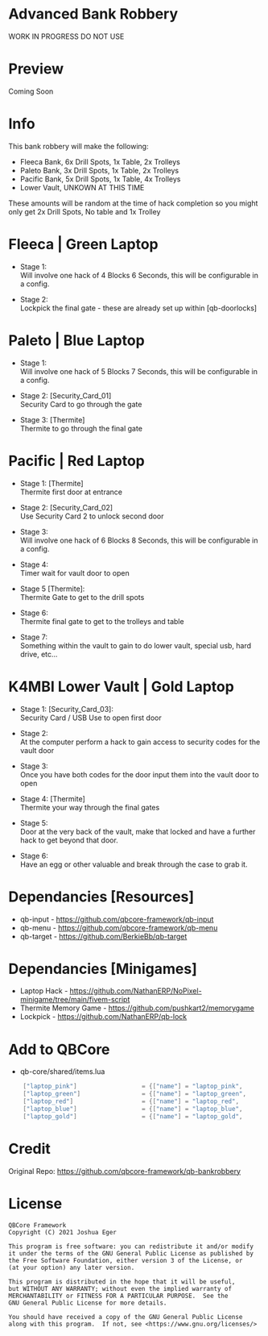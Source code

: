 # Advanced Bank Robbery 

WORK IN PROGRESS DO NOT USE  
  
# Preview

Coming Soon 
  
# Info  
This bank robbery will make the following:

* Fleeca Bank, 6x Drill Spots, 1x Table, 2x Trolleys  
* Paleto Bank, 3x Drill Spots, 1x Table, 2x Trolleys  
* Pacific Bank, 5x Drill Spots, 1x Table, 4x Trolleys  
* Lower Vault, UNKOWN AT THIS TIME  

These amounts will be random at the time of hack completion so you might only get 2x Drill Spots, No table and 1x Trolley  

# Fleeca | Green Laptop
* Stage 1:  
Will involve one hack of 4 Blocks 6 Seconds, this will be configurable in a config.  

* Stage 2:  
Lockpick the final gate - these are already set up within [qb-doorlocks]  

# Paleto | Blue Laptop 
* Stage 1:  
Will involve one hack of 5 Blocks 7 Seconds, this will be configurable in a config.  

* Stage 2: [Security_Card_01]  
Security Card to go through the gate  

* Stage 3: [Thermite]  
Thermite to go through the final gate  
  
# Pacific | Red Laptop 

* Stage 1: [Thermite]  
Thermite first door at entrance 

* Stage 2: [Security_Card_02]  
Use Security Card 2 to unlock second door  

* Stage 3:  
Will involve one hack of 6 Blocks 8 Seconds, this will be configurable in a config. 

* Stage 4:  
Timer wait for vault door to open  
* Stage 5 [Thermite]:  
Thermite Gate to get to the drill spots  

* Stage 6:  
Thermite final gate to get to the trolleys and table  

* Stage 7:  
Something within the vault to gain to do lower vault, special usb, hard drive, etc...  
  
# K4MBI Lower Vault | Gold Laptop  
* Stage 1: [Security_Card_03]:  
Security Card / USB Use to open first door  

* Stage 2:  
At the computer perform a hack to gain access to security codes for the vault door

* Stage 3:  
Once you have both codes for the door input them into the vault door to open  

* Stage 4: [Thermite]  
Thermite your way through the final gates  

* Stage 5:  
Door at the very back of the vault, make that locked and have a further hack to get beyond that door.

* Stage 6:  
Have an egg or other valuable and break through the case to grab it.  
  
# Dependancies [Resources]

* qb-input - https://github.com/qbcore-framework/qb-input
* qb-menu - https://github.com/qbcore-framework/qb-menu
* qb-target - https://github.com/BerkieBb/qb-target
 
# Dependancies [Minigames]  

* Laptop Hack - https://github.com/NathanERP/NoPixel-minigame/tree/main/fivem-script
* Thermite Memory Game - https://github.com/pushkart2/memorygame
* Lockpick - https://github.com/NathanERP/qb-lock

# Add to QBCore

- qb-core/shared/items.lua

```lua
	["laptop_pink"] 		 	     = {["name"] = "laptop_pink", 					["label"] = "Pink Laptop", 				["weight"] = 15000, 	    ["type"] = "item", 		["image"] = "laptop_pink.png", 			["unique"] = true, 		["useable"] = true, 	["shouldClose"] = true,	   ["combinable"] = nil,   ["description"] = "A security Laptop"},
	["laptop_green"] 		 	     = {["name"] = "laptop_green", 					["label"] = "Green Laptop", 			["weight"] = 15000, 	    ["type"] = "item", 		["image"] = "laptop_green.png", 		["unique"] = true, 		["useable"] = true, 	["shouldClose"] = true,	   ["combinable"] = nil,   ["description"] = "A security Laptop"},
	["laptop_red"] 		 	     	 = {["name"] = "laptop_red", 					["label"] = "Red Laptop", 				["weight"] = 15000, 	    ["type"] = "item", 		["image"] = "laptop_red.png", 			["unique"] = true, 		["useable"] = true, 	["shouldClose"] = true,	   ["combinable"] = nil,   ["description"] = "A security Laptop"},
	["laptop_blue"] 				 = {["name"] = "laptop_blue", 			  	  	["label"] = "Blue Laptop", 				["weight"] = 15000, 		["type"] = "item", 		["image"] = "laptop_blue.png", 			["unique"] = true, 		["useable"] = true, 	["shouldClose"] = true,	   ["combinable"] = nil,   ["description"] = "A security Laptop"},
	["laptop_gold"] 			 	 = {["name"] = "laptop_gold", 			  		["label"] = "Gold Laptop", 				["weight"] = 15000, 		["type"] = "item", 		["image"] = "laptop_gold.png", 			["unique"] = true, 		["useable"] = true, 	["shouldClose"] = true,	   ["combinable"] = nil,   ["description"] = "A security Laptop"},
```
# Credit  
Original Repo: https://github.com/qbcore-framework/qb-bankrobbery  

# License

    QBCore Framework
    Copyright (C) 2021 Joshua Eger

    This program is free software: you can redistribute it and/or modify
    it under the terms of the GNU General Public License as published by
    the Free Software Foundation, either version 3 of the License, or
    (at your option) any later version.

    This program is distributed in the hope that it will be useful,
    but WITHOUT ANY WARRANTY; without even the implied warranty of
    MERCHANTABILITY or FITNESS FOR A PARTICULAR PURPOSE.  See the
    GNU General Public License for more details.

    You should have received a copy of the GNU General Public License
    along with this program.  If not, see <https://www.gnu.org/licenses/>
